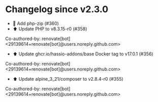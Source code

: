 # Changelog since v2.3.0
- 🔨 Add php-zip (#360) 
- ⬆️ Update PHP to v8.3.15-r0 (#358)

Co-authored-by: renovate[bot] <29139614+renovate[bot]@users.noreply.github.com> 
- ⬆️ Update ghcr.io/hassio-addons/base Docker tag to v17.0.1 (#356)

Co-authored-by: renovate[bot] <29139614+renovate[bot]@users.noreply.github.com> 
- ⬆️ Update alpine_3_21/composer to v2.8.4-r0 (#355)

Co-authored-by: renovate[bot] <29139614+renovate[bot]@users.noreply.github.com> 
